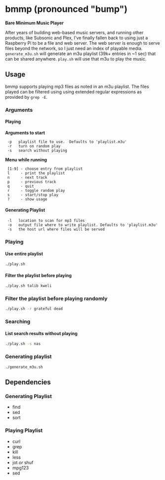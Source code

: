 # bmmp (pronounced "bump")

**Bare Minimum Music Player**

After years of building web-based music servers, and running other products, like Subsonic and Plex, I've finally fallen back to using just a Raspberry Pi to be a file and web server.  The web server is enough to serve files beyond the network, so I just need an index of playable media.  `generate_m3u.sh` will generate an m3u playlist (39k+ entries in ~1 sec) that can be shared anywhere.  `play.sh` will use that m3u to play the music.

## Usage

bmmp supports playing mp3 files as noted in an m3u playlist.  The files played can be filtered using using extended regular expressions as provided by `grep -E`.

### Arguments

#### Playing

**Arguments to start**
```
 -p   playlist file to use.  Defaults to 'playlist.m3u'
 -r   turn on random play
 -s   search without playing
 ```

**Menu while running**
```
 [1-9] - choose entry from playlist
 l     - print the playlist
 n     - next track
 p     - previous track
 q     - quit
 r     - toggle random play
 s     - start/stop play
 ?     - show usage
```

#### Generating Playlist
```
 -l   location to scan for mp3 files
 -o   output file where to write playlist. Defaults to 'playlist.m3u'
 -s   the host url where files will be served
```

### Playing

#### Use entire playlist

```bash
./play.sh
```

#### Filter the playlist before playing

```bash
./play.sh talib kweli
```

### Filter the playlist before playing randomly

```bash
./play.sh -r grateful dead
```

### Searching 

#### List search results without playing

```bash
./play.sh -s nas
```

### Generating playlist

```
./generate_m3u.sh
```

## Dependencies

### Generating Playlist

- find
- sed
- sort

### Playing Playlist

- curl
- grep
- kill
- less
- jot _or_ shuf
- mpg123
- sed

